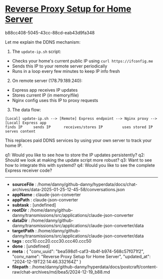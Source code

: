 # [Reverse Proxy Setup for Home Server](https://claude.ai/chat/bea598d1-caf3-4b4f-b974-568c57f071f2)

b88cc408-5045-43cc-88cd-eab43d9fa348

 Let me explain the DDNS mechanism:

1. The `update-ip.sh` script:
- Checks your home's current public IP using `curl https://ifconfig.me`
- Sends this IP to your remote server periodically
- Runs in a loop every few minutes to keep IP info fresh

2. On remote server (178.79.189.240):
- Express app receives IP updates
- Stores current IP (in memory/file)
- Nginx config uses this IP to proxy requests

3. The data flow:
```
[Local] update-ip.sh --> [Remote] Express endpoint --> Nginx proxy --> [Local] Express app
finds IP     sends IP      receives/stores IP         uses stored IP     serves content
```

This replaces paid DDNS services by using your own server to track your home IP.

q1: Would you like to see how to store the IP updates persistently?
q2: Should we look at making the update script more robust?
q3: Want to see how to integrate this with systemd?
q4: Would you like to see the complete Express receiver code?

---

* **sourceFile** : /home/danny/github-danny/hyperdata/docs/chat-archives/data-2025-01-25-12-45-58/conversations.json
* **appName** : claude-json-converter
* **appPath** : claude-json-converter
* **subtask** : [undefined]
* **rootDir** : /home/danny/github-danny/transmissions/src/applications/claude-json-converter
* **dataDir** : /home/danny/github-danny/transmissions/src/applications/claude-json-converter/data
* **targetPath** : /home/danny/github-danny/transmissions/src/applications/claude-json-converter/data
* **tags** : ccc10.ccc20.ccc30.ccc40.ccc50
* **done** : [undefined]
* **meta** : {
  "conv_uuid": "bea598d1-caf3-4b4f-b974-568c57f071f2",
  "conv_name": "Reverse Proxy Setup for Home Server",
  "updated_at": "2024-12-19T22:14:46.332164Z"
}
* **filepath** : /home/danny/github-danny/hyperdata/docs/postcraft/content-raw/chat-archives/md/bea5/2024-12-19_b88.md
